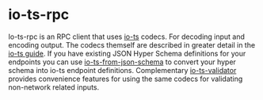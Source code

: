 # io-ts-rpc

Io-ts-rpc is an RPC client that uses [io-ts](https://github.com/gcanti/io-ts) codecs. For decoding input and encoding output. The codecs themself are described in greater detail in the [io-ts guide](https://github.com/gcanti/io-ts/blob/master/index.md). If you have existing JSON Hyper Schema definitions for your endpoints you can use [io-ts-from-json-schema](https://www.npmjs.com/package/io-ts-from-json-schema) to convert your hyper schema into io-ts endpoint definitions. Complementary [io-ts-validator](https://www.npmjs.com/package/io-ts-validator) provides convenience features for using the same codecs for validating non-network related inputs.
